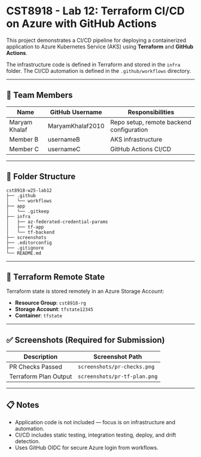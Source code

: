# CST8918 - Lab 12: Terraform CI/CD on Azure with GitHub Actions

This project demonstrates a CI/CD pipeline for deploying a containerized application to Azure Kubernetes Service (AKS) using **Terraform** and **GitHub Actions**.

The infrastructure code is defined in Terraform and stored in the `infra` folder. The CI/CD automation is defined in the `.github/workflows` directory.

---

## 👥 Team Members

| Name             | GitHub Username        | Responsibilities                          |
|------------------|------------------------|--------------------------------------------|
| Maryam Khalaf    | MaryamKhalaf2010       | Repo setup, remote backend configuration   |
| Member B         | usernameB              | AKS infrastructure                        |
| Member C         | usernameC              | GitHub Actions CI/CD                      |

---

## 📁 Folder Structure

```
cst8918-w25-lab12
├── .github
│   └── workflows
├── app
│   └── .gitkeep
├── infra
│   ├── az-federated-credential-params
│   ├── tf-app
│   └── tf-backend
├── screenshots
├── .editorconfig
├── .gitignore
└── README.md
```

---

## 🔐 Terraform Remote State

Terraform state is stored remotely in an Azure Storage Account:

- **Resource Group**: `cst8918-rg`
- **Storage Account**: `tfstate12345`
- **Container**: `tfstate`

---

## ✅ Screenshots (Required for Submission)

| Description          | Screenshot Path                    |
|----------------------|-------------------------------------|
| PR Checks Passed     | `screenshots/pr-checks.png`         |
| Terraform Plan Output| `screenshots/pr-tf-plan.png`        |

---

## 📋 Notes

- Application code is not included — focus is on infrastructure and automation.
- CI/CD includes static testing, integration testing, deploy, and drift detection.
- Uses GitHub OIDC for secure Azure login from workflows.
